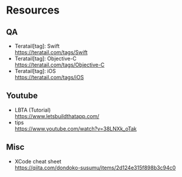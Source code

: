 # Resources

## QA
- Teratail[tag]: Swift  
https://teratail.com/tags/Swift
- Teratail[tag]: Objective-C  
https://teratail.com/tags/Objective-C
- Teratail[tag]: iOS  
https://teratail.com/tags/iOS

## Youtube

- LBTA (Tutorial)  
https://www.letsbuildthatapp.com/
- tips  
https://www.youtube.com/watch?v=38LNXk_oTak

## Misc
- XCode cheat sheet  
https://qiita.com/dondoko-susumu/items/2d124e315f898b3c94c0
